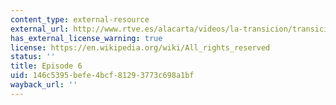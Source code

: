 ```yaml
---
content_type: external-resource
external_url: http://www.rtve.es/alacarta/videos/la-transicion/transicion-capitulo-6/2066509/
has_external_license_warning: true
license: https://en.wikipedia.org/wiki/All_rights_reserved
status: ''
title: Episode 6
uid: 146c5395-befe-4bcf-8129-3773c698a1bf
wayback_url: ''
---
```

